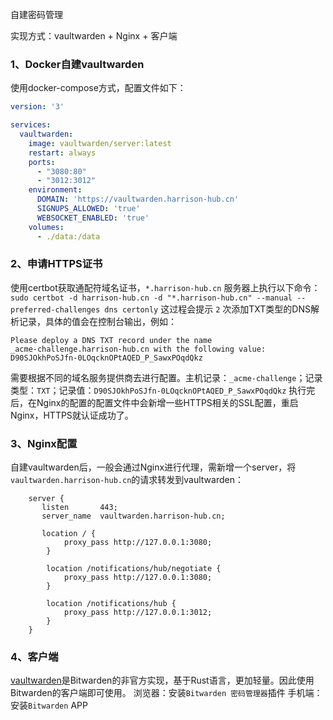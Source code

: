 自建密码管理

实现方式：vaultwarden + Nginx + 客户端

### 1、Docker自建vaultwarden
使用docker-compose方式，配置文件如下：

```yml
version: '3'

services:
  vaultwarden:
    image: vaultwarden/server:latest
    restart: always
    ports:
      - "3080:80"
      - "3012:3012"
    environment:
      DOMAIN: 'https://vaultwarden.harrison-hub.cn'
      SIGNUPS_ALLOWED: 'true'
      WEBSOCKET_ENABLED: 'true'
    volumes:
      - ./data:/data
```

### 2、申请HTTPS证书
使用certbot获取通配符域名证书，`*.harrison-hub.cn` 
服务器上执行以下命令：
`sudo certbot -d harrison-hub.cn -d "*.harrison-hub.cn" --manual --preferred-challenges dns certonly` 
这过程会提示 `2` 次添加TXT类型的DNS解析记录，具体的值会在控制台输出，例如：
```text
Please deploy a DNS TXT record under the name
_acme-challenge.harrison-hub.cn with the following value:
D90SJOkhPoSJfn-0LOqcknOPtAQED_P_SawxPOqdQkz
```
需要根据不同的域名服务提供商去进行配置。主机记录：`_acme-challenge`；记录类型：`TXT`；记录值：`D90SJOkhPoSJfn-0LOqcknOPtAQED_P_SawxPOqdQkz`
执行完后，在Nginx的配置的配置文件中会新增一些HTTPS相关的SSL配置，重启Nginx，HTTPS就认证成功了。

### 3、Nginx配置
自建vaultwarden后，一般会通过Nginx进行代理，需新增一个server，将`vaultwarden.harrison-hub.cn`的请求转发到vaultwarden：

```text
    server {
       listen       443;
       server_name  vaultwarden.harrison-hub.cn;

       location / {
            proxy_pass http://127.0.0.1:3080;
        }

        location /notifications/hub/negotiate {
            proxy_pass http://127.0.0.1:3080;
        }

        location /notifications/hub {
            proxy_pass http://127.0.0.1:3012;
        }
    }
```

### 4、客户端
[vaultwarden](https://github.com/dani-garcia/vaultwarden)是Bitwarden的非官方实现，基于Rust语言，更加轻量。因此使用Bitwarden的客户端即可使用。
浏览器：安装`Bitwarden 密码管理器`插件
手机端：安装`Bitwarden` APP
